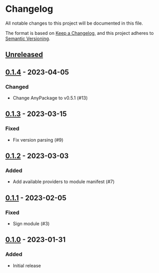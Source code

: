 # Changelog

All notable changes to this project will be documented in this file.

The format is based on [Keep a Changelog](https://keepachangelog.com/en/1.0.0/),
and this project adheres to [Semantic Versioning](https://semver.org/spec/v2.0.0.html).

## [Unreleased]

## [0.1.4] - 2023-04-05

### Changed

- Change AnyPackage to v0.5.1 (#13)

## [0.1.3] - 2023-03-15

### Fixed

- Fix version parsing (#9)

## [0.1.2] - 2023-03-03

### Added

- Add available providers to module manifest (#7)

## [0.1.1] - 2023-02-05

### Fixed

- Sign module (#3)

## [0.1.0] - 2023-01-31

### Added

- Initial release

[Unreleased]: https://github.com/anypackage/scoop/compare/v0.1.4...HEAD
[0.1.4]: https://github.com/anypackage/scoop/releases/tag/v0.1.4
[0.1.3]: https://github.com/anypackage/scoop/releases/tag/v0.1.3
[0.1.2]: https://github.com/anypackage/scoop/releases/tag/v0.1.2
[0.1.1]: https://github.com/anypackage/scoop/releases/tag/v0.1.1
[0.1.0]: https://github.com/anypackage/scoop/releases/tag/v0.1.0
